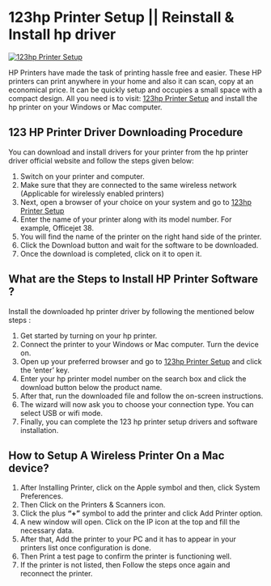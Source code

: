 # 123hp Printer Setup || Reinstall & Install hp driver

[![123hp Printer Setup](click-here.PNG)](https://find-printer.usblogsites.com/)

HP Printers have made the task of printing hassle free and easier. These HP printers can print anywhere in your home and also it can scan, copy at an economical price. It can be quickly setup and occupies a small space with a compact design. All you need is to visit: [123hp Printer Setup](https://find-printer.usblogsites.com/) and install the hp printer on your Windows or Mac computer. 


## 123 HP Printer Driver Downloading Procedure

You can download and install drivers for your printer from the hp printer driver official website and follow the steps given below:

1. Switch on your printer and computer.
2. Make sure that they are connected to the same wireless network (Applicable for wirelessly enabled printers)
3. Next, open a browser of your choice on your system and go to [123hp Printer Setup](https://find-printer.usblogsites.com/)
4. Enter the name of your printer along with its model number. For example, Officejet 38.
5. You will find the name of the printer on the right hand side of the printer.
6. Click the Download button and wait for the software to be downloaded.
7. Once the download is completed, click on it to open it.


##  What are the Steps to Install HP Printer Software ?

Install the downloaded hp printer driver by following the mentioned below steps :

1. Get started by turning on your hp printer.
2. Connect the printer to your Windows or Mac computer. Turn the device on.
3. Open up your preferred browser and go to [123hp Printer Setup](https://find-printer.usblogsites.com/) and click the ‘enter’ key.
4. Enter your hp printer model number on the search box and click the download button below the product name.
5. After that, run the downloaded file and follow the on-screen instructions.
6. The wizard will now ask you to choose your connection type. You can select USB or wifi mode.
7. Finally, you can complete the 123 hp printer setup drivers and software installation.


##  How to Setup A Wireless Printer On a Mac device?

1. After Installing Printer, click on the Apple symbol and then, click System Preferences.
2. Then Click on the Printers & Scanners icon.
3. Click the plus **“+”**  symbol to add the printer and click Add Printer option.
4. A new window will open. Click on the IP icon at the top and fill the necessary data.
5. After that, Add the printer to your PC and it has to appear in your printers list once configuration is done. 
6.  Then Print a test page to confirm the printer is functioning well.
7. If the printer is not listed, then Follow the steps once again and reconnect the printer.
